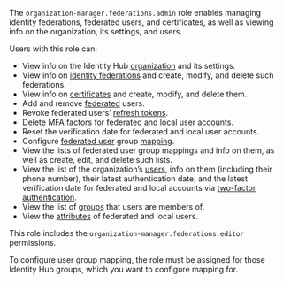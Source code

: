 The `organization-manager.federations.admin` role enables managing identity federations, federated users, and certificates, as well as viewing info on the organization, its settings, and users.

Users with this role can:
* View info on the Identity Hub [organization](../../../organization/concepts/organization.md) and its settings.
* View info on [identity federations](../../../organization/concepts/add-federation.md) and create, modify, and delete such federations.
* View info on [certificates](../../../organization/concepts/add-federation.md#build-trust) and create, modify, and delete them.
* Add and remove [federated](../../../iam/concepts/users/accounts.md#saml-federation) users.
* Revoke federated users’ [refresh tokens](../../../iam/concepts/authorization/refresh-token.md).
* Delete [MFA factors](../../../iam/concepts/users/accounts.md#saml-federation) for federated and [local](../../../iam/concepts/users/accounts.md#saml-federation) user accounts.
* Reset the verification date for federated and local user accounts.
* Configure [federated user](../../../iam/concepts/users/accounts.md#saml-federation) group [mapping](../../../organization/concepts/add-federation.md#group-mapping).
* View the lists of federated user group mappings and info on them, as well as create, edit, and delete such lists.
* View the list of the organization’s [users](../../../overview/roles-and-resources.md#users), info on them (including their phone number), their latest authentication date, and the latest verification date for federated and local accounts via [two-factor authentication](../../../organization/concepts/mfa.md).
* View the list of [groups](../../../organization/concepts/groups.md) that users are members of.
* View the [attributes](../../../organization/operations/setup-federation.md#claims-mapping) of federated and local users.

This role includes the `organization-manager.federations.editor` permissions.

To configure user group mapping, the role must be assigned for those Identity Hub groups, which you want to configure mapping for.
